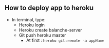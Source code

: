 ## How to deploy app to heroku
- In terminal, type:
  - Heroku login
  - Heroku create balanche-server
  - Git push heroku master
    - At first : ``heroku git:remote -a appName``
